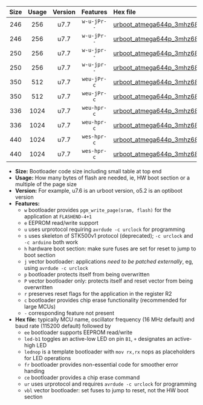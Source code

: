 |Size|Usage|Version|Features|Hex file|
|:-:|:-:|:-:|:-:|:--|
|246|256|u7.7|`w-u-jPr--`|[urboot_atmega644p_3mhz6864_460800bps_led+b0_ur_vbl.hex](https://raw.githubusercontent.com/stefanrueger/urboot.hex/main/mcus/atmega644p/fcpu_3mhz6864/460800_bps/urboot_atmega644p_3mhz6864_460800bps_led+b0_ur_vbl.hex)|
|246|256|u7.7|`w-u-jPr--`|[urboot_atmega644p_3mhz6864_460800bps_lednop_ur_vbl.hex](https://raw.githubusercontent.com/stefanrueger/urboot.hex/main/mcus/atmega644p/fcpu_3mhz6864/460800_bps/urboot_atmega644p_3mhz6864_460800bps_lednop_ur_vbl.hex)|
|250|256|u7.7|`w-u-jpr--`|[urboot_atmega644p_3mhz6864_460800bps_led+b0_fr_ur_vbl.hex](https://raw.githubusercontent.com/stefanrueger/urboot.hex/main/mcus/atmega644p/fcpu_3mhz6864/460800_bps/urboot_atmega644p_3mhz6864_460800bps_led+b0_fr_ur_vbl.hex)|
|250|256|u7.7|`w-u-jpr--`|[urboot_atmega644p_3mhz6864_460800bps_lednop_fr_ur_vbl.hex](https://raw.githubusercontent.com/stefanrueger/urboot.hex/main/mcus/atmega644p/fcpu_3mhz6864/460800_bps/urboot_atmega644p_3mhz6864_460800bps_lednop_fr_ur_vbl.hex)|
|350|512|u7.7|`weu-jPr-c`|[urboot_atmega644p_3mhz6864_460800bps_ee_led+b0_fr_ce_ur_vbl.hex](https://raw.githubusercontent.com/stefanrueger/urboot.hex/main/mcus/atmega644p/fcpu_3mhz6864/460800_bps/urboot_atmega644p_3mhz6864_460800bps_ee_led+b0_fr_ce_ur_vbl.hex)|
|350|512|u7.7|`weu-jPr-c`|[urboot_atmega644p_3mhz6864_460800bps_ee_lednop_fr_ce_ur_vbl.hex](https://raw.githubusercontent.com/stefanrueger/urboot.hex/main/mcus/atmega644p/fcpu_3mhz6864/460800_bps/urboot_atmega644p_3mhz6864_460800bps_ee_lednop_fr_ce_ur_vbl.hex)|
|336|1024|u7.7|`weu-hpr-c`|[urboot_atmega644p_3mhz6864_460800bps_ee_led+b0_fr_ce_ur.hex](https://raw.githubusercontent.com/stefanrueger/urboot.hex/main/mcus/atmega644p/fcpu_3mhz6864/460800_bps/urboot_atmega644p_3mhz6864_460800bps_ee_led+b0_fr_ce_ur.hex)|
|336|1024|u7.7|`weu-hpr-c`|[urboot_atmega644p_3mhz6864_460800bps_ee_lednop_fr_ce_ur.hex](https://raw.githubusercontent.com/stefanrueger/urboot.hex/main/mcus/atmega644p/fcpu_3mhz6864/460800_bps/urboot_atmega644p_3mhz6864_460800bps_ee_lednop_fr_ce_ur.hex)|
|440|1024|u7.7|`wes-hpr-c`|[urboot_atmega644p_3mhz6864_460800bps_ee_led+b0_fr_ce.hex](https://raw.githubusercontent.com/stefanrueger/urboot.hex/main/mcus/atmega644p/fcpu_3mhz6864/460800_bps/urboot_atmega644p_3mhz6864_460800bps_ee_led+b0_fr_ce.hex)|
|440|1024|u7.7|`wes-hpr-c`|[urboot_atmega644p_3mhz6864_460800bps_ee_lednop_fr_ce.hex](https://raw.githubusercontent.com/stefanrueger/urboot.hex/main/mcus/atmega644p/fcpu_3mhz6864/460800_bps/urboot_atmega644p_3mhz6864_460800bps_ee_lednop_fr_ce.hex)|

- **Size:** Bootloader code size including small table at top end
- **Usage:** How many bytes of flash are needed, ie, HW boot section or a multiple of the page size
- **Version:** For example, u7.6 is an urboot version, o5.2 is an optiboot version
- **Features:**
  + `w` bootloader provides `pgm_write_page(sram, flash)` for the application at `FLASHEND-4+1`
  + `e` EEPROM read/write support
  + `u` uses urprotocol requiring `avrdude -c urclock` for programming
  + `s` uses skeleton of STK500v1 protocol (deprecated); `-c urclock` and `-c arduino` both work
  + `h` hardware boot section: make sure fuses are set for reset to jump to boot section
  + `j` vector bootloader: applications *need to be patched externally*, eg, using `avrdude -c urclock`
  + `p` bootloader protects itself from being overwritten
  + `P` vector bootloader only: protects itself and reset vector from being overwritten
  + `r` preserves reset flags for the application in the register R2
  + `c` bootloader provides chip erase functionality (recommended for large MCUs)
  + `-` corresponding feature not present
- **Hex file:** typically MCU name, oscillator frequency (16 MHz default) and baud rate (115200 default) followed by
  + `ee` bootloader supports EEPROM read/write
  + `led-b1` toggles an active-low LED on pin `B1`, `+` designates an active-high LED
  + `lednop` is a template bootloader with `mov rx,rx` nops as placeholders for LED operations
  + `fr` bootloader provides non-essential code for smoother error handing
  + `ce` bootloader provides a chip erase command
  + `ur` uses urprotocol and requires `avrdude -c urclock` for programming
  + `vbl` vector bootloader: set fuses to jump to reset, not the HW boot section
